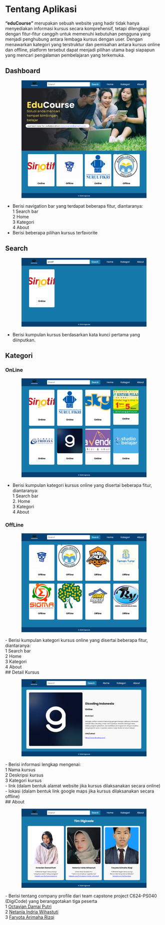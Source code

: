 # Tentang Aplikasi
**“eduCourse”** merupakan sebuah website yang hadir tidak hanya menyediakan informasi kursus secara komprehensif, tetapi dilengkapi dengan fitur-fitur canggih untuk memenuhi kebutuhan pengguna yang menjadi penghubung antara lembaga kursus dengan user. Dengan menawarkan kategori yang terstruktur dan pemisahan antara kursus online dan offline, platform tersebut dapat menjadi pilihan utama bagi siapapun yang mencari pengalaman pembelajaran yang terkemuka. 

## Dashboard
<p align="center">
    <img src="https://github.com/faary23/educourse/blob/main/public/assets/documentation/dashboard.png" width="400" alt="Dashboard page">
</p>
    
-  Berisi navigation bar yang terdapat beberapa fitur, diantaranya: <br />
    1 Search bar <br />
    2 Home <br />
    3 Kategori<br />
    4 About<br />
-  Berisi beberapa pilihan kursus terfavorite<br />

## Search
<p align="center">
    <img src="https://github.com/faary23/educourse/blob/main/public/assets/documentation/SearchPage.png" width="400" alt="Search page">
</p>

-  Berisi kumpulan kursus berdasarkan kata kunci pertama yang diinputkan.
## Kategori
### OnLine
<p align="center">
    <img src="https://github.com/faary23/educourse/blob/main/public/assets/documentation/OnlinePage.png" width="400" alt="Search page">
</p>

-  Berisi kumpulan kategori kursus online yang disertai beberapa fitur, diantaranya: <br />
    1 Search bar <br />
    2. Home <br />
    3 Kategori <br />
    4 About <br />
### OffLine
<p align="center">
    <img src="https://github.com/faary23/educourse/blob/main/public/assets/documentation/OfflinePage.png" width="400" alt="Search page">
</p>
-  Berisi kumpulan kategori kursus online yang disertai beberapa fitur, diantaranya: <br />
    1 Search bar <br />
    2 Home <br />
    3 Kategori <br />
    4 About <br />
## Detail Kursus
<p align="center">
    <img src="https://github.com/faary23/educourse/blob/main/public/assets/documentation/DetailPage.png" width="400" alt="Search page">
</p>
-  Berisi informasi lengkap mengenai: <br />
    1 Nama kursus <br />
    2 Deskripsi kursus <br />
    3 Kategori kursus <br />
      - link (dalam bentuk alamat website jika kursus dilaksanakan secara online) <br />
      - lokasi (dalam bentuk link google maps jika kursus dilaksanakan secara offline) <br />
## About
<p align="center">
    <img src="https://github.com/faary23/educourse/blob/main/public/assets/documentation/about.png" width="400" alt="Search page">
</p>
-  Berisi tentang company profile dari team capstone project C624-PS040 (DigiCode) yang beranggotakan tiga peserta<br /> 
    1 <a href="https://linkedin.com/in/octaviadamai">Octavian Damai Putri</a> <br />
    2 <a href="https://linkedin.com/in/netania-indria-wihastuti-85999b287">Netania Indria Wihastuti</a> <br />
    3 <a href="https://linkedin.com/in/faryotaa">Faryota Arimaha Rizqi</a> <br />
